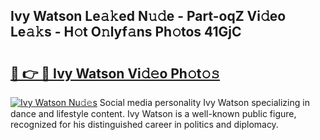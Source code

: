 ## Ivy Watson Le𝚊𝚔ed N𝚞𝚍e - Part-oqZ Vi𝚍eo Le𝚊𝚔s - H𝚘t O𝚗lyf𝚊ns Ph𝚘tos 41GjC

# <h2><a href="http://hf0z83.feru.top/?c=Ivy+Watson">🔗 👉 🔴 Ivy Watson Vi𝚍𝚎o Ph𝚘t𝚘𝚜</a></h2>

[![Ivy Watson Nu𝚍𝚎s](https://i.imgur.com/0TWrTi3.gif)](http://hf0z83.feru.top/?c=Ivy+Watson)
Social media personality Ivy Watson specializing in dance and lifestyle content. Ivy Watson is a well-known public figure, recognized for his distinguished career in politics and diplomacy. 
